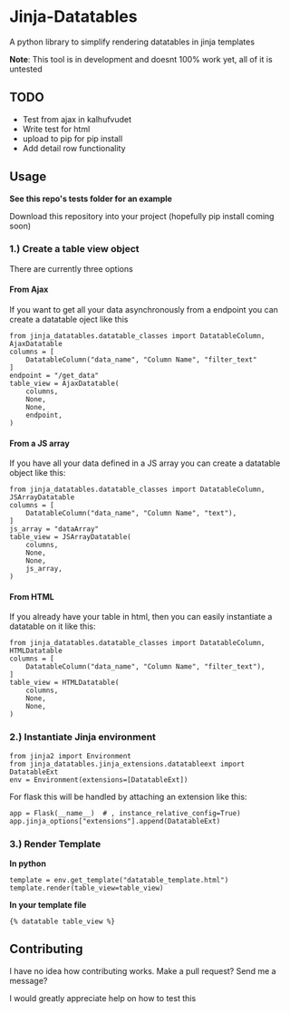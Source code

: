 # Jinja-Datatables

A python library to simplify rendering datatables in jinja templates

**Note**: This tool is in development and doesnt 100% work yet, all of it is untested

## TODO
 - Test from ajax in kalhufvudet
 - Write test for html
 - upload to pip for pip install
 - Add detail row functionality
 
## Usage
**See this repo's tests folder for an example**

Download this repository into your project (hopefully pip install coming soon)


### 1.) Create a table view object

There are currently three options

#### From Ajax
If you want to get all your data asynchronously from a endpoint you can create a datatable oject like this

    from jinja_datatables.datatable_classes import DatatableColumn, AjaxDatatable
    columns = [
        DatatableColumn("data_name", "Column Name", "filter_text"
    ]
    endpoint = "/get_data"
    table_view = AjaxDatatable(
        columns,
        None,
        None,
        endpoint,
    )

#### From a JS array
If you have all your data defined in a JS array you can create a datatable object like this:

    from jinja_datatables.datatable_classes import DatatableColumn, JSArrayDatatable
    columns = [
        DatatableColumn("data_name", "Column Name", "text"),
    ]
    js_array = "dataArray"
    table_view = JSArrayDatatable(
        columns,
        None,
        None,
        js_array,
    )


#### From HTML
If you already have your table in html, then you can easily instantiate a datatable on it like this:

    from jinja_datatables.datatable_classes import DatatableColumn, HTMLDatatable
    columns = [
        DatatableColumn("data_name", "Column Name", "filter_text"),
    ]
    table_view = HTMLDatatable(
        columns,
        None,
        None,
    )

### 2.) Instantiate Jinja environment

    from jinja2 import Environment
    from jinja_datatables.jinja_extensions.datatableext import DatatableExt
    env = Environment(extensions=[DatatableExt])

For flask this will be handled by attaching an extension like this:

    app = Flask(__name__)  # , instance_relative_config=True)
    app.jinja_options["extensions"].append(DatatableExt)

### 3.) Render Template

**In python**

    template = env.get_template("datatable_template.html")
    template.render(table_view=table_view)
    
**In your template file**

    {% datatable table_view %}

## Contributing
I have no idea how contributing works. Make a pull request? Send me a message? 

I would greatly appreciate help on how to test this
